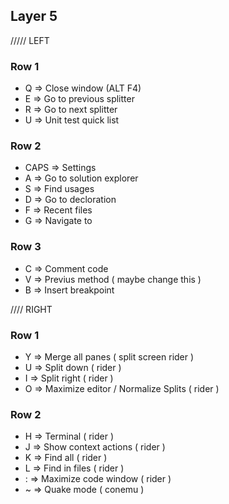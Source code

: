 
## Layer 5
///// LEFT
### Row 1
* Q => Close window (ALT F4)
* E => Go to previous splitter
* R => Go to next splitter
* U => Unit test quick list

### Row 2
* CAPS => Settings
* A => Go to solution explorer
* S => Find usages
* D => Go to decloration
* F => Recent files
* G => Navigate to

### Row 3
* C => Comment code
* V => Previus method ( maybe change this )
* B => Insert breakpoint

//// RIGHT

### Row 1
* Y => Merge all panes ( split screen rider )
* U => Split down ( rider )
* I => Split right ( rider )
* O => Maximize editor / Normalize Splits ( rider )

### Row 2
* H => Terminal ( rider )
* J => Show context actions ( rider )
* K => Find all ( rider )
* L => Find in files ( rider )
* : => Maximize code window ( rider )
* ~ => Quake mode ( conemu )